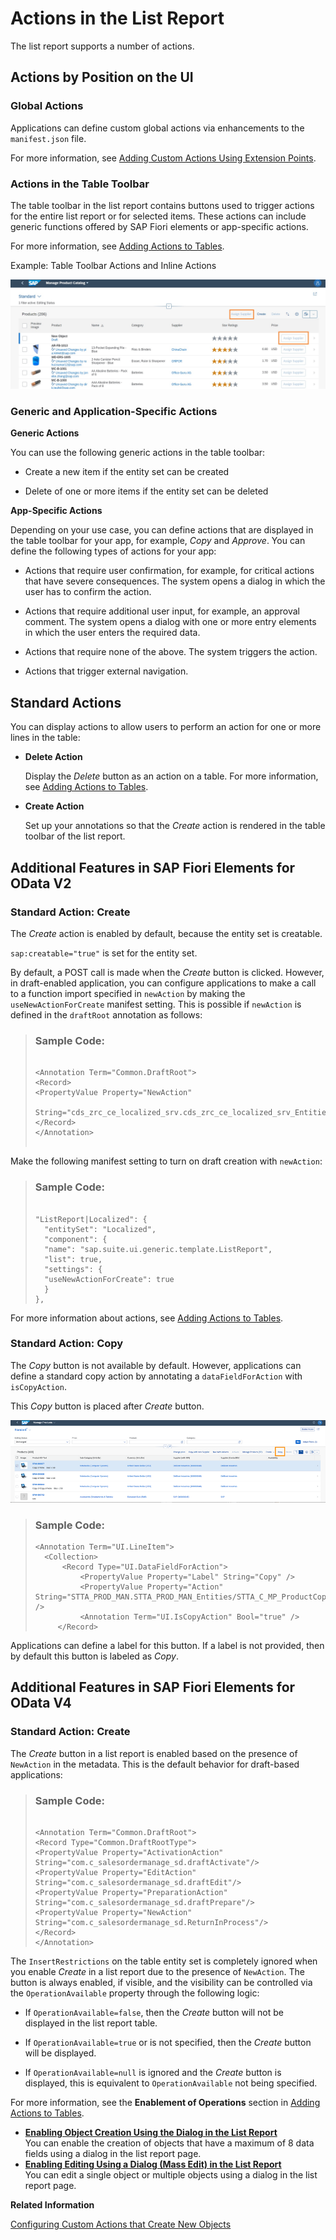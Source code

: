 <!-- loio993e99eae4414b73bc7afef9518c79bf -->

# Actions in the List Report

The list report supports a number of actions.



<a name="loio993e99eae4414b73bc7afef9518c79bf__section_rfx_pry_cnb"/>

## Actions by Position on the UI



### Global Actions

Applications can define custom global actions via enhancements to the `manifest.json` file.

For more information, see [Adding Custom Actions Using Extension Points](adding-custom-actions-using-extension-points-7619517.md).



### Actions in the Table Toolbar

The table toolbar in the list report contains buttons used to trigger actions for the entire list report or for selected items. These actions can include generic functions offered by SAP Fiori elements or app-specific actions.

For more information, see [Adding Actions to Tables](adding-actions-to-tables-b623e0b.md).

   
  
<a name="loio993e99eae4414b73bc7afef9518c79bf__fig_ic5_fnp_qlb"/>Example: Table Toolbar Actions and Inline Actions

 ![](images/Actions_in_the_Table_Toolbar_856c5a4.jpg "Example: Table Toolbar Actions and Inline Actions") 



### **Generic and Application-Specific Actions**

**Generic Actions**

You can use the following generic actions in the table toolbar:

-   Create a new item if the entity set can be created

-   Delete of one or more items if the entity set can be deleted


**App-Specific Actions**

Depending on your use case, you can define actions that are displayed in the table toolbar for your app, for example, *Copy* and *Approve*. You can define the following types of actions for your app:

-   Actions that require user confirmation, for example, for critical actions that have severe consequences. The system opens a dialog in which the user has to confirm the action.

-   Actions that require additional user input, for example, an approval comment. The system opens a dialog with one or more entry elements in which the user enters the required data.

-   Actions that require none of the above. The system triggers the action.

-   Actions that trigger external navigation.




<a name="loio993e99eae4414b73bc7afef9518c79bf__section_qzm_wjs_tnb"/>

## Standard Actions

You can display actions to allow users to perform an action for one or more lines in the table:

-   **Delete Action**

    Display the *Delete* button as an action on a table. For more information, see [Adding Actions to Tables](adding-actions-to-tables-b623e0b.md).

-   **Create Action**

    Set up your annotations so that the *Create* action is rendered in the table toolbar of the list report.




<a name="loio993e99eae4414b73bc7afef9518c79bf__section_ryd_n3h_mtb"/>

## Additional Features in SAP Fiori Elements for OData V2



### Standard Action: Create

The *Create* action is enabled by default, because the entity set is creatable.

`sap:creatable="true"` is set for the entity set.

By default, a POST call is made when the *Create* button is clicked. However, in draft-enabled application, you can configure applications to make a call to a function import specified in `newAction` by making the `useNewActionForCreate` manifest setting. This is possible if `newAction` is defined in the `draftRoot` annotation as follows:

> ### Sample Code:  
> ```
> 
> <Annotation Term="Common.DraftRoot">
> <Record>
> <PropertyValue Property="NewAction" 
>     String="cds_zrc_ce_localized_srv.cds_zrc_ce_localized_srv_Entities/Create"/>
> </Record>
> </Annotation>
> 
> 
> ```

Make the following manifest setting to turn on draft creation with `newAction`:

> ### Sample Code:  
> ```
> 
> "ListReport|Localized": {
> 	"entitySet": "Localized",
> 	"component": {
> 	"name": "sap.suite.ui.generic.template.ListReport",
> 	"list": true,
> 	"settings": {
> 	"useNewActionForCreate": true
> 	}
> },
> ```

For more information about actions, see [Adding Actions to Tables](adding-actions-to-tables-b623e0b.md).



### Standard Action: Copy

The *Copy* button is not available by default. However, applications can define a standard copy action by annotating a `dataFieldForAction` with `isCopyAction`.

This *Copy* button is placed after *Create* button.

 ![](images/Copy_Action_in_the_List_Report_f337b65.png) 

> ### Sample Code:  
> ```
> <Annotation Term="UI.LineItem">
>   <Collection>
>       <Record Type="UI.DataFieldForAction">
>           <PropertyValue Property="Label" String="Copy" />
>           <PropertyValue Property="Action" String="STTA_PROD_MAN.STTA_PROD_MAN_Entities/STTA_C_MP_ProductCopy" />
>           <Annotation Term="UI.IsCopyAction" Bool="true" />
>      </Record>
> 
> ```

Applications can define a label for this button. If a label is not provided, then by default this button is labeled as *Copy*.



<a name="loio993e99eae4414b73bc7afef9518c79bf__section_kzh_3jh_mtb"/>

## Additional Features in SAP Fiori Elements for OData V4



### Standard Action: Create

The *Create* button in a list report is enabled based on the presence of `NewAction` in the metadata. This is the default behavior for draft-based applications:

> ### Sample Code:  
> ```
> 
> <Annotation Term="Common.DraftRoot">
> <Record Type="Common.DraftRootType">
> <PropertyValue Property="ActivationAction" String="com.c_salesordermanage_sd.draftActivate"/>
> <PropertyValue Property="EditAction" String="com.c_salesordermanage_sd.draftEdit"/>
> <PropertyValue Property="PreparationAction" String="com.c_salesordermanage_sd.draftPrepare"/>
> <PropertyValue Property="NewAction" String="com.c_salesordermanage_sd.ReturnInProcess"/>
> </Record>
> </Annotation>
> ```

The `InsertRestrictions` on the table entity set is completely ignored when you enable *Create* in a list report due to the presence of `NewAction`. The button is always enabled, if visible, and the visibility can be controlled via the `OperationAvailable` property through the following logic:

-   If `OperationAvailable=false`, then the *Create* button will not be displayed in the list report table.

-   If `OperationAvailable=true` or is not specified, then the *Create* button will be displayed.

-   If `OperationAvailable=null` is ignored and the *Create* button is displayed, this is equivalent to `OperationAvailable` not being specified.


For more information, see the **Enablement of Operations** section in [Adding Actions to Tables](adding-actions-to-tables-b623e0b.md).

-   **[Enabling Object Creation Using the Dialog in the List Report](enabling-object-creation-using-the-dialog-in-the-list-report-ceb9284.md "You can enable the creation of objects that have a maximum of 8 data fields using a dialog in the list report page.")**  
You can enable the creation of objects that have a maximum of 8 data fields using a dialog in the list report page.
-   **[Enabling Editing Using a Dialog \(Mass Edit\) in the List Report](enabling-editing-using-a-dialog-mass-edit-in-the-list-report-7cc4f04.md "You can edit a single object or multiple objects using a dialog in the list report page.")**  
You can edit a single object or multiple objects using a dialog in the list report page.

**Related Information**  


[Configuring Custom Actions that Create New Objects](configuring-custom-actions-that-create-new-objects-8cd6877.md "Applications can configure custom actions that create new objects.")

